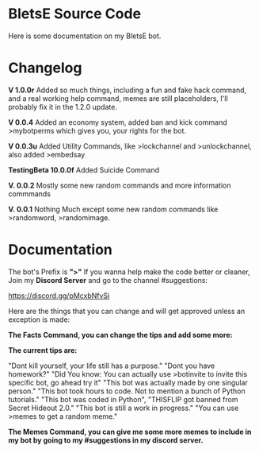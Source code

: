 # BletsE Source Code
Here is some documentation on my BletsE bot.

# Changelog

**V 1.0.0r**
Added so much things, including a fun and fake hack command, and a real working help command, memes are still placeholders, I'll probably fix it in the 1.2.0 update.

**V 0.0.4**
Added an economy system, added ban and kick command >mybotperms which gives you, your rights for the bot.

**V 0.0.3u**
Added Utility Commands, like >lockchannel and >unlockchannel, also added >embedsay

**TestingBeta 10.0.0f**
  Added Suicide Command

**V. 0.0.2**
Mostly some new random commands and more information commmands

**V. 0.0.1**
Nothing Much except some new random commands like >randomword, >randomimage.


# Documentation
The bot's Prefix is **">"**
If you wanna help make the code better or
cleaner, Join my **Discord Server** and go to the channel #suggestions:

https://discord.gg/pMcxbNfvSj


Here are the things that you can change and will get approved unless an exception is made:


**The Facts Command, you can change the tips and add some more:**

**The current tips are:**

"Dont kill yourself, your life still has a purpose."
"Dont you have homework?"
"Did You know: You can actually use >botinvite to invite this specific bot, go ahead try it"
"This bot was actually made by one singular person."
"This bot took hours to code. Not to mention a bunch of Python tutorials."
"This bot was coded in Python",
"THISFLIP got banned from Secret Hideout 2.0."
"This bot is still a work in progress."
"You can use >memes to get a random meme."


**The Memes Command, you can give me some more memes to include in my bot by going to my #suggestions in my discord server.**

